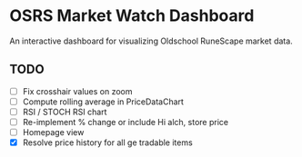 

# OSRS Market Watch Dashboard

An interactive dashboard for visualizing Oldschool RuneScape market data.

## TODO

- [ ] Fix crosshair values on zoom
- [ ] Compute rolling average in PriceDataChart
- [ ] RSI / STOCH RSI chart
- [ ] Re-implement % change or include Hi alch, store price
- [ ] Homepage view
- [x] Resolve price history for all ge tradable items
